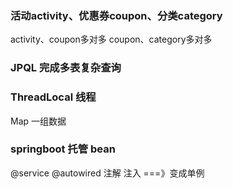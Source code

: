 ### 活动activity、优惠券coupon、分类category
activity、coupon多对多
coupon、category多对多

### JPQL 完成多表复杂查询

### ThreadLocal 线程
Map 一组数据

### springboot 托管 bean
@service @autowired 注解 注入 ===》变成单例  
